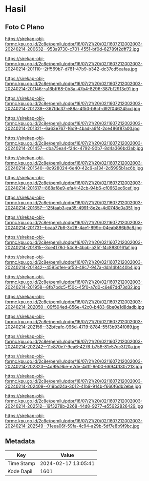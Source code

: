 # Hasil

## Foto C Plano

https://sirekap-obj-formc.kpu.go.id/2c8e/pemilu/pdpr/16/07/21/20/02/1607212002003-20240214-200632--953a9730-c701-4551-bf0d-62789f2dff72.jpg

https://sirekap-obj-formc.kpu.go.id/2c8e/pemilu/pdpr/16/07/21/20/02/1607212002003-20240214-201110--2ff569b7-d781-47b9-b342-dc37cd5eafaa.jpg

https://sirekap-obj-formc.kpu.go.id/2c8e/pemilu/pdpr/16/07/21/20/02/1607212002003-20240214-201146--a16bff68-0b3a-47b4-8296-387bf2913c91.jpg

https://sirekap-obj-formc.kpu.go.id/2c8e/pemilu/pdpr/16/07/21/20/02/1607212002003-20240214-201239--367fdc37-e88a-4f50-b8cf-d92f046245cd.jpg

https://sirekap-obj-formc.kpu.go.id/2c8e/pemilu/pdpr/16/07/21/20/02/1607212002003-20240214-201321--6a63e767-16c9-4bad-a9f4-2ce486f87a00.jpg

https://sirekap-obj-formc.kpu.go.id/2c8e/pemilu/pdpr/16/07/21/20/02/1607212002003-20240214-201457--dba75ea4-f24c-4792-90b7-8d4a366bd3ab.jpg

https://sirekap-obj-formc.kpu.go.id/2c8e/pemilu/pdpr/16/07/21/20/02/1607212002003-20240214-201540--8c928024-6e40-42c6-a134-2d5995b1ac6b.jpg

https://sirekap-obj-formc.kpu.go.id/2c8e/pemilu/pdpr/16/07/21/20/02/1607212002003-20240214-201617--868af8e9-efa4-42cb-94b6-cf0652ec6cef.jpg

https://sirekap-obj-formc.kpu.go.id/2c8e/pemilu/pdpr/16/07/21/20/02/1607212002003-20240214-201657--125faab3-ea35-4991-8e2e-4d0748c0a351.jpg

https://sirekap-obj-formc.kpu.go.id/2c8e/pemilu/pdpr/16/07/21/20/02/1607212002003-20240214-201731--bcaa77b6-3c28-4ae1-899c-04eab886b9c8.jpg

https://sirekap-obj-formc.kpu.go.id/2c8e/pemilu/pdpr/16/07/21/20/02/1607212002003-20240214-201815--3ce4178d-54c8-4bab-a25f-f4c8880161af.jpg

https://sirekap-obj-formc.kpu.go.id/2c8e/pemilu/pdpr/16/07/21/20/02/1607212002003-20240214-201842--4595dfee-af53-49c7-947a-dda14bf440b4.jpg

https://sirekap-obj-formc.kpu.go.id/2c8e/pemilu/pdpr/16/07/21/20/02/1607212002003-20240214-201958--8fb7bdc5-f50c-45f0-a7d0-c6e87dd73d32.jpg

https://sirekap-obj-formc.kpu.go.id/2c8e/pemilu/pdpr/16/07/21/20/02/1607212002003-20240214-202050--09f504ed-856e-42c0-b483-6be0e1d8dadb.jpg

https://sirekap-obj-formc.kpu.go.id/2c8e/pemilu/pdpr/16/07/21/20/02/1607212002003-20240214-202156--32bfcafc-995d-4719-8784-55f3b934f069.jpg

https://sirekap-obj-formc.kpu.go.id/2c8e/pemilu/pdpr/16/07/21/20/02/1607212002003-20240214-202242--11c870e7-9ea6-4276-b758-81e57dc3f20a.jpg

https://sirekap-obj-formc.kpu.go.id/2c8e/pemilu/pdpr/16/07/21/20/02/1607212002003-20240214-202323--4d99c9be-e2de-4d1f-9e00-6694b1307213.jpg

https://sirekap-obj-formc.kpu.go.id/2c8e/pemilu/pdpr/16/07/21/20/02/1607212002003-20240214-202409--019bd24a-3012-41b9-914b-f660f6db2ebe.jpg

https://sirekap-obj-formc.kpu.go.id/2c8e/pemilu/pdpr/16/07/21/20/02/1607212002003-20240214-202512--19f3278b-2268-44d8-9277-e55622826429.jpg

https://sirekap-obj-formc.kpu.go.id/2c8e/pemilu/pdpr/16/07/21/20/02/1607212002003-20240214-202549--71eea06f-59fa-4c94-a29b-5df7e8b9f9bc.jpg


## Metadata

| Key        | Value               |
| ---------- | ------------------- |
| Time Stamp | 2024-02-17 13:05:41 |
| Kode Dapil | 1601                |



